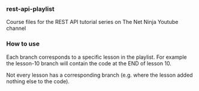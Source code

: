 ### rest-api-playlist
Course files for the REST API tutorial series on The Net Ninja Youtube channel

### How to use
Each branch corresponds to a specific lesson in the playlist. For example the lesson-10 branch will contain the code at the END of lesson 10. 

Not every lesson has a corresponding branch (e.g. where the lesson added nothing else to the code).
